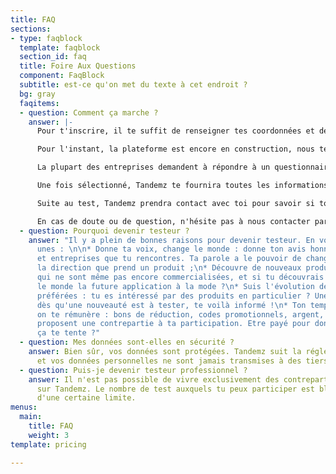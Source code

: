 ```yaml
---
title: FAQ
sections:
- type: faqblock
  template: faqblock
  section_id: faq
  title: Foire Aux Questions
  component: FaqBlock
  subtitle: est-ce qu'on met du texte à cet endroit ?
  bg: gray
  faqitems:
  - question: Comment ça marche ?
    answer: |-
      Pour t'inscrire, il te suffit de renseigner tes coordonnées et de cliquer sur "JE participe". Suite à ton inscription, tu recevras un mail de la part de Tandemz t'invitant à renseigner un formulaire. Cela nous permettra de mieux te connaître et de te proposer par la suite des annonces qui te correspondent.

      Pour l'instant, la plateforme est encore en construction, nous te notifierons donc personnellement par mail lorsqu'une annonce qui pourrait t'intéresser est publiée. Par la suite, tu pourras découvrir l'ensemble des annonces et postuler toi-même à celles que tu aimes bien.

      La plupart des entreprises demandent à répondre à un questionnaire avant de pouvoir valider ta participation. Ainsi, lorsque tu postules à une annonce, tu recevras un court questionnaire à compléter. Pas d'inquiétude, cela ne te prendra pas longtemps et il s'agit uniquement de mieux te connaître.

      Une fois sélectionné, Tandemz te fournira toutes les informations nécessaires pour ta participation. Il te suffit simplement de te rendre au rendez-vous à l'heure indiquée. Tu seras ensuite guidé par ton hôte.

      Suite au test, Tandemz prendra contact avec toi pour savoir si tout s'est bien déroulé et connaître ton ressenti sur le test. La contrepartie te sera versée dès que ta participation aura été validée par l'entreprise.

      En cas de doute ou de question, n'hésite pas à nous contacter par mail à [contact@tandemz.io](mailto:contact@tandemz.io "contact@tandemz.io").
  - question: Pourquoi devenir testeur ?
    answer: "Il y a plein de bonnes raisons pour devenir testeur. En voici quelques
      unes : \n\n* Donne ta voix, change le monde : donne ton avis honnête aux marques
      et entreprises que tu rencontres. Ta parole a le pouvoir de changer complètement
      la direction que prend un produit ;\n* Découvre de nouveaux produits : des nouveautés
      qui ne sont même pas encore commercialisées, et si tu découvrais avant tout
      le monde la future application à la mode ?\n* Suis l'évolution de tes marques
      préférées : tu es intéressé par des produits en particulier ? Une fois en favoris,
      dès qu'une nouveauté est à tester, te voilà informé !\n* Ton temps est précieux,
      on te rémunère : bons de réduction, codes promotionnels, argent, les entreprises
      proposent une contrepartie à ta participation. Etre payé pour donner ton avis,
      ça te tente ?"
  - question: Mes données sont-elles en sécurité ?
    answer: Bien sûr, vos données sont protégées. Tandemz suit la réglementation RGPD
      et vos données personnelles ne sont jamais transmises à des tiers.
  - question: Puis-je devenir testeur professionnel ?
    answer: Il n'est pas possible de vivre exclusivement des contreparties obtenues
      sur Tandemz. Le nombre de test auxquels tu peux participer est bloqué au-delà
      d'une certaine limite.
menus:
  main:
    title: FAQ
    weight: 3
template: pricing

---
```

